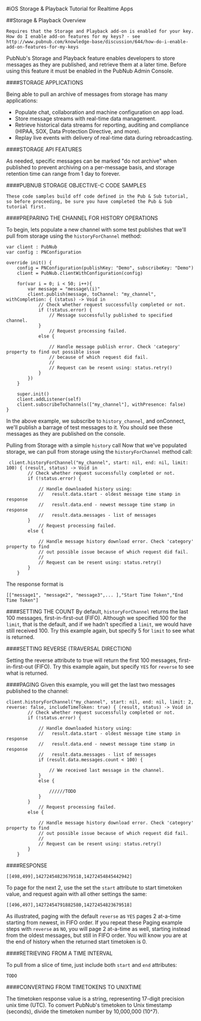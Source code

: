 #iOS Storage & Playback Tutorial for Realtime Apps

##Storage & Playback Overview

`Requires that the Storage and Playback add-on is enabled for your key. How do I enable add-on features for my keys? - see http://www.pubnub.com/knowledge-base/discussion/644/how-do-i-enable-add-on-features-for-my-keys`

PubNub's Storage and Playback feature enables developers to store messages as they are published, and retrieve them at a later time. Before using this feature it must be enabled in the PubNub Admin Console.

####STORAGE APPLICATIONS

Being able to pull an archive of messages from storage has many applications:

* Populate chat, collaboration and machine configuration on app load.
* Store message streams with real-time data management.
* Retrieve historical data streams for reporting, auditing and compliance (HIPAA, SOX, Data Protection Directive, and more).
* Replay live events with delivery of real-time data during rebroadcasting.

####STORAGE API FEATURES

As needed, specific messages can be marked "do not archive" when published to prevent archiving on a per-message basis, and storage retention time can range from 1 day to forever.

####PUBNUB STORAGE OBJECTIVE-C CODE SAMPLES

`These code samples build off code defined in the Pub & Sub tutorial, so before proceeding, be sure you have completed the Pub & Sub tutorial first.`

####PREPARING THE CHANNEL FOR HISTORY OPERATIONS

To begin, lets populate a new channel with some test publishes that we'll pull from storage using the `historyForChannel` method:

	var client : PubNub
    var config : PNConfiguration
    
    override init() {
        config = PNConfiguration(publishKey: "Demo", subscribeKey: "Demo")
        client = PubNub.clientWithConfiguration(config)
        
        for(var i = 0; i < 50; i++){
            var message = "message\(i)"
            client.publish(message, toChannel: "my_channel", withCompletion: { (status) -> Void in
                // Check whether request successfully completed or not.
                if (!status.error) {
                    // Message successfully published to specified channel.
                }
                    // Request processing failed.
                else {
                    
                    // Handle message publish error. Check 'category' property to find out possible issue
                    // because of which request did fail.
                    //
                    // Request can be resent using: status.retry()
                }
            })
        }
        
        super.init()
        client.addListener(self)
        client.subscribeToChannels(["my_channel"], withPresence: false)
    }


In the above example, we subscribe to `history_channel`, and onConnect, we'll publish a barrage of test messages to it. You should see these messages as they are published on the console.

Pulling from Storage with a simple `history` call Now that we've populated storage, we can pull from storage using the `historyForChannel` method call:

	 client.historyForChannel("my_channel", start: nil, end: nil, limit: 100) { (result, status) -> Void in
            // Check whether request successfully completed or not.
            if (!status.error) {
                
                // Handle downloaded history using:
                //   result.data.start - oldest message time stamp in response
                //   result.data.end - newest message time stamp in response
                //   result.data.messages - list of messages
            }
                // Request processing failed.
            else {
                
                // Handle message history download error. Check 'category' property to find
                // out possible issue because of which request did fail.
                //
                // Request can be resent using: status.retry()
            }
        }
        
The response format is

	[["message1", "message2", "message3",... ],"Start Time Token","End Time Token"]

####SETTING THE COUNT
By default, `historyForChannel` returns the last 100 messages, first-in-first-out (FIFO). Although we specified 100 for the `limit`, that is the default, and if we hadn't specified a `limit`, we would have still received 100. Try this example again, but specify 5 for `limit` to see what is returned.

####SETTING REVERSE (TRAVERSAL DIRECTION)

Setting the reverse attribute to true will return the first 100 messages, first-in-first-out (FIFO). Try this example again, but specify `YES` for `reverse` to see what is returned.

####PAGING
Given this example, you will get the last two messages published to the channel:

 	client.historyForChannel("my_channel", start: nil, end: nil, limit: 2, reverse: false, includeTimeToken: true) { (result, status) -> Void in
            // Check whether request successfully completed or not.
            if (!status.error) {
                
                // Handle downloaded history using:
                //   result.data.start - oldest message time stamp in response
                //   result.data.end - newest message time stamp in response
                //   result.data.messages - list of messages
                if (result.data.messages.count < 100) {
                    
                    // We received last message in the channel.
                }
                else {
                    
                    //////TODO
                }
            }
                // Request processing failed.
            else {
                
                // Handle message history download error. Check 'category' property to find
                // out possible issue because of which request did fail.
                //
                // Request can be resent using: status.retry()
            }
        }
        
####RESPONSE
	
	[[498,499],14272454823679518,14272454845442942] 
	
To page for the next 2, use the set the `start` attribute to start timetoken value, and request again with all other settings the same:

	[[496,497],14272454791882580,14272454823679518]
	
As illustrated, paging with the default `reverse` as `YES` pages 2 at-a-time starting from newest, in FIFO order. If you repeat these Paging example steps with `reverse` as `NO`, you will page 2 at-a-time as well, starting instead from the oldest messages, but still in FIFO order. You will know you are at the end of history when the returned start timetoken is 0.

####RETRIEVING FROM A TIME INTERVAL

To pull from a slice of time, just include both `start` and `end` attributes:
 
 `TODO`
 
####CONVERTING FROM TIMETOKENS TO UNIXTIME

The timetoken response value is a string, representing 17-digit precision unix time (UTC). To convert PubNub's timetoken to Unix timestamp (seconds), divide the timetoken number by 10,000,000 (10^7).


 
